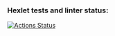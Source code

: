 ### Hexlet tests and linter status:
[![Actions Status](https://github.com/honest-niceman/fullstack-javascript-project-44/actions/workflows/hexlet-check.yml/badge.svg)](https://github.com/honest-niceman/fullstack-javascript-project-44/actions)